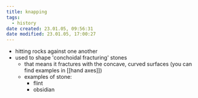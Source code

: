 ```yaml
---
title: knapping
tags:
  - history
date created: 23.01.05, 09:56:31
date modified: 23.01.05, 17:00:27
---
```


- hitting rocks against one another
- used to shape 'conchoidal fracturing' stones
	- that means it fractures with the concave, curved surfaces (you can find examples in [[hand axes]])
	- examples of stone:
		- flint
		- obsidian
